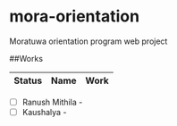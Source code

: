 # mora-orientation
Moratuwa orientation program web project 


##Works

| Status | Name | Work |
| :---:  |:---: | ---: |
- [ ] Ranush Mithila -
- [ ] Kaushalya - 